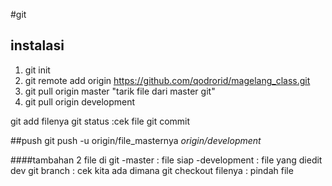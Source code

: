 #git
## instalasi
1. git init 
2. git remote add origin https://github.com/qodrorid/magelang_class.git
3. git pull origin master "tarik file dari master git"
4. git pull origin development


git add filenya
git status      :cek file
git commit

##push
git push -u origin/file_masternya *origin/development*

####tambahan
2 file di git
-master                 : file siap
-development            : file yang diedit dev
git branch             : cek kita ada dimana
git checkout filenya   : pindah file

















